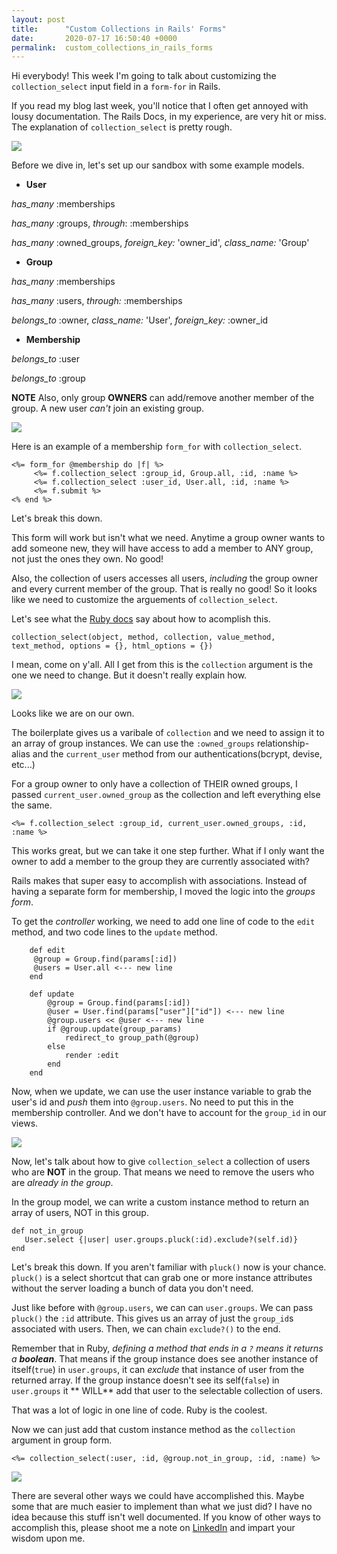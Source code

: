 ```yaml
---
layout: post
title:      "Custom Collections in Rails' Forms"
date:       2020-07-17 16:50:40 +0000
permalink:  custom_collections_in_rails_forms
---
```



Hi everybody! This week I'm going to talk about customizing the `collection_select` input field in a `form-for` in Rails. 

If you read my blog last week, you'll notice that I often get annoyed with lousy documentation. The Rails Docs, in my experience, are very hit or miss. The explanation of `collection_select` is pretty rough. 

![](https://media.giphy.com/media/2w6I6nCyf5rmy5SHBy/giphy.gif)

Before we dive in, let's set up our sandbox with some example models.


* **User**
 
 *has_many* :memberships
 
 *has_many* :groups, *through*: :memberships
 
 *has_many* :owned_groups, *foreign_key:* 'owner_id', *class_name:* 'Group'


* **Group**

 *has_many* :memberships

 *has_many* :users, *through:* :memberships
 
 *belongs_to* :owner, *class_name:* 'User', *foreign_key:* :owner_id


* **Membership**

 *belongs_to* :user

 *belongs_to* :group 
 
 
 
 **NOTE** 
Also, only group **OWNERS** can add/remove another member of the group. A new user *can't* join an existing group. 


![](https://media.giphy.com/media/3owzWl78kny9s2GOvC/giphy.gif)

Here is an example of a membership `form_for` with `collection_select`.

```
<%= form_for @membership do |f| %>
	 <%= f.collection_select :group_id, Group.all, :id, :name %> 
	 <%= f.collection_select :user_id, User.all, :id, :name %>
	 <%= f.submit %>
<% end %>
```


Let's break this down.

This form will work but isn't what we need. Anytime a group owner wants to add someone new, they will have access to add a member to ANY group, not just the ones they own. No good!

Also, the collection of users accesses all users, *including* the group owner and every current member of the group.  That is really no good! So it looks like we need to customize the arguements of `collection_select`.


Let's see what the [Ruby docs](https://apidock.com/rails/ActionView/Helpers/FormOptionsHelper/collection_select) say about how to acomplish this.

```
collection_select(object, method, collection, value_method, text_method, options = {}, html_options = {})
```

I mean, come on y'all. All I get from this is the `collection` argument is the one we need to change. But it doesn't really explain how. 

![](https://media.giphy.com/media/kQOxxwjjuTB7O/giphy.gif)

Looks like we are on our own. 

The boilerplate gives us a varibale of `collection` and we need to assign it to an array of group instances. We can use the `:owned_groups` relationship-alias and the `current_user` method from our authentications(bcrypt, devise, etc...)


For a group owner to only have a collection of THEIR owned groups, I passed `current_user.owned_group` as the collection and left everything else the same. 

`<%= f.collection_select :group_id, current_user.owned_groups, :id, :name %>`

This works great, but we can take it one step further. What if I only want the owner to add a member to the group they are currently associated with? 

Rails makes that super easy to accomplish with associations. Instead of having a separate form for membership, I moved the logic into the *groups form*.

To get the *controller* working, we need to add one line of code to the `edit` method, and two code lines to the `update` method.

```
    def edit 
   	 @group = Group.find(params[:id])
   	 @users = User.all <--- new line
    end 

    def update 
        @group = Group.find(params[:id])
        @user = User.find(params["user"]["id"]) <--- new line
        @group.users << @user <--- new line 
        if @group.update(group_params)
            redirect_to group_path(@group)
        else
            render :edit
        end 
    end 
```


Now, when we update, we can use the user instance variable to grab the user's id and *push* them into `@group.users`.  No need to put this in the membership controller. And we don't have to account for the `group_id` in our views. 


![](https://media.giphy.com/media/7pLv68ItwBaHS/giphy.gif)


Now, let's talk about how to give `collection_select` a collection of users who are **NOT** in the group. That means we need to remove the users who are *already in the group*. 

In the group model, we can write a custom instance method to return an array of users, NOT in this group. 

```
def not_in_group
   User.select {|user| user.groups.pluck(:id).exclude?(self.id)}
end
```

Let's break this down. If you aren't familiar with `pluck()` now is your chance. `pluck()` is a select shortcut that can grab one or more instance attributes without the server loading a bunch of data you don't need. 


Just like before with `@group.users`, we can can  `user.groups`. We can pass `pluck()` the `:id` attribute. This gives us an array of just the `group_id`s associated with users. Then, we can chain `exclude?()` to the end. 

Remember that in Ruby, *defining a method that ends in a `?` means it returns a **boolean***. That means if the group instance does see another instance of itself(`true`) in `user.groups`, it can *exclude* that instance of user from the returned array. If the group instance doesn't see its self(`false`) in `user.groups` it ** WILL** add that user to the selectable collection of users.

That was a lot of logic in one line of code. Ruby is the coolest.

Now we can just add that custom instance method as the `collection` argument in group form.


```
<%= collection_select(:user, :id, @group.not_in_group, :id, :name) %>
```

![](https://media.giphy.com/media/vN3fMMSAmVwoo/giphy.gif)

There are several other ways we could have accomplished this.  Maybe some that are much easier to implement than what we just did? I have no idea because this stuff isn't well documented.  If you know of other ways to accomplish this, please shoot me a note on [LinkedIn](https://www.linkedin.com/in/christopherkalfas/) and impart your wisdom upon me. 


 

